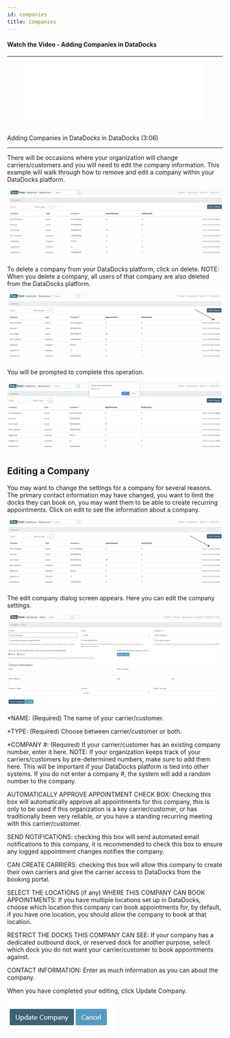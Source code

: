 ```yaml
---
id: companies
title: Companies
---
```


#### Watch the Video - Adding Companies in DataDocks

***
<figure class="video-container">
  <iframe src="//www.youtube.com/embed/ygTjLnLw9VA" frameborder="0" allowFullScreen width="100%"></iframe>
</figure>


Adding Companies in DataDocks in DataDocks (3:06)
***

There will be occasions where your organization will change carriers/customers and you will need to edit the company information. This example will walk through how to remove and edit a company within your DataDocks platform.

[![Main Companies Screen](/img/docs/advanced/companies/main.jpg)](/img/docs/advanced/companies/main.jpg)

To delete a company from your DataDocks platform, click on delete. NOTE: When you delete a company, all users of that company are also deleted from the DataDocks platform.  


[![Delete a Company](/img/docs/advanced/companies/delete.jpg)](/img/docs/advanced/companies/delete.jpg)

You will be prompted to complete this operation. 

[![Confirm Delete](/img/docs/advanced/companies/complete-delete.jpg)](/img/docs/advanced/companies/complete-delete.jpg)

## Editing a Company

You may want to change the settings for a company for several reasons. The primary contact information may have changed, you want to limit the docks they can book on, you may want them to be able to create recurring appointments. Click on edit to see the information about a company. 

[![Edit Company](/img/docs/advanced/companies/edit-company.jpg)](/img/docs/advanced/companies/edit-company.jpg)

The edit company dialog screen appears. Here you can edit the company settings. 

[![Edit a Company](/img/docs/advanced/companies/edit-company-dialog.png)](/img/docs/advanced/companies/edit-company-dialog.png)

*NAME: (Required) The name of your carrier/customer.

*TYPE: (Required)  Choose between carrier/customer or both.

*COMPANY #: (Required) If your carrier/customer has an existing company number, enter it here. NOTE: If your organization keeps track of your carriers/customers by pre-determined numbers, make sure to add them here. This will be important if your DataDocks platform is tied into other systems. If you do not enter a company #, the system will add a random number to the company.

AUTOMATICALLY APPROVE APPOINTMENT CHECK BOX: Checking this box will automatically approve all appointments for this company, this is only to be used if this organization is a key carrier/customer, or has traditionally been very reliable, or you have a standing recurring meeting with this carrier/customer.

SEND NOTIFICATIONS: checking this box will send automated email notifications to this company, it is recommended to check this box to ensure any logged appointment changes notifies the company. 

CAN CREATE CARRIERS: checking this box will allow this company to create their own carriers and give the carrier access to DataDocks from the booking portal.

SELECT THE LOCATIONS (if any) WHERE THIS COMPANY CAN BOOK APPOINTMENTS:
If you have multiple locations set up in DataDocks, choose which location this company can book appointments for, by default, if you have one location, you should allow the company to book at that location.

RESTRICT THE DOCKS THIS COMPANY CAN SEE: If your company has a dedicated outbound dock, or reserved dock for another purpose, select which dock you do not want your carrier/customer to book appointments against. 

CONTACT INFORMATION: Enter as much information as you can about the company. 

When you have completed your editing, click Update Company. 

[![Update Company](/img/docs/advanced/companies/update-co.jpg)](/img/docs/advanced/companies/update-co.jpg)


